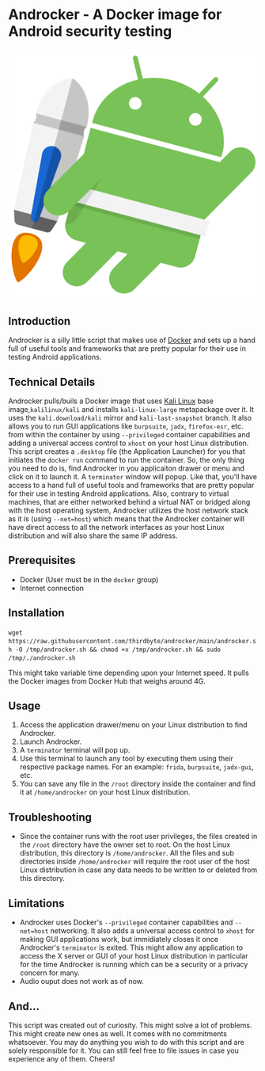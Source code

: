 # Androcker - A Docker image for Android security testing

![androcker](https://raw.githubusercontent.com/thirdbyte/androcker/main/androcker.png)

## Introduction

Androcker is a silly little script that makes use of [Docker](https://www.docker.com/) and sets up a hand full of useful tools and frameworks that are pretty popular for their use in testing Android applications.

## Technical Details

Androcker pulls/buils a Docker image that uses [Kali Linux](https://www.kali.org/) base image,`kalilinux/kali` and installs `kali-linux-large` metapackage over it. It uses the `kali.download/kali` mirror and `kali-last-snapshot` branch. It also allows you to run GUI applications like `burpsuite`, `jadx`, `firefox-esr`, etc. from within the container by using `--privileged` container capabilities and adding a universal access control to `xhost` on your host Linux distribution. This script creates a `.desktop` file (the Application Launcher) for you that initiates the `docker run` command to run the container. So, the only thing you need to do is, find Androcker in you applicaiton drawer or menu and click on it to launch it. A `terminator` window will popup. Like that, you'll have access to a hand full of useful tools and frameworks that are pretty popular for their use in testing Android applications. Also, contrary to virtual machines, that are either networked behind a virtual NAT or bridged along with the host operating system, Androcker utilizes the host network stack as it is (using `--net=host`) which means that the Androcker container will have direct access to all the network interfaces as your host Linux distribution and will also share the same IP address.

## Prerequisites
+ Docker (User must be in the `docker` group)
+ Internet connection

## Installation

`wget https://raw.githubusercontent.com/thirdbyte/androcker/main/androcker.sh -O /tmp/androcker.sh && chmod +x /tmp/androcker.sh && sudo /tmp/./androcker.sh`

This might take variable time depending upon your Internet speed. It pulls the Docker images from Docker Hub that weighs around 4G.

## Usage

1. Access the application drawer/menu on your Linux distribution to find Androcker.
2. Launch Androcker.
3. A `terminator` terminal will pop up.
4. Use this terminal to launch any tool by executing them using their respective package names. For an example: `frida`, `burpsuite`, `jadx-gui`, etc.
5. You can save any file in the `/root` directory inside the container and find it at `/home/androcker` on your host Linux distribution.


## Troubleshooting

+ Since the container runs with the root user privileges, the files created in the `/root` directory have the owner set to root. On the host Linux distribution, this directory is `/home/androcker`. All the files and sub directories inside `/home/androcker` will require the root user of the host Linux distribution in case any data needs to be written to or deleted from this directory.

## Limitations

+ Androcker uses Docker's `--privileged` container capabilities and `--net=host` networking. It also adds a universal access control to `xhost` for making GUI applications work, but immidiately closes it once Androcker's `terminator` is exited. This might allow any application to access the X server or GUI of your host Linux distribution in particular for the time Androcker is running which can be a security or a privacy concern for many.
+ Audio ouput does not work as of now.

## And...

This script was created out of curiosity. This might solve a lot of problems. This might create new ones as well. It comes with no commitments whatsoever. You may do anything you wish to do with this script and are solely responsible for it. You can still feel free to file issues in case you experience any of them. Cheers!
